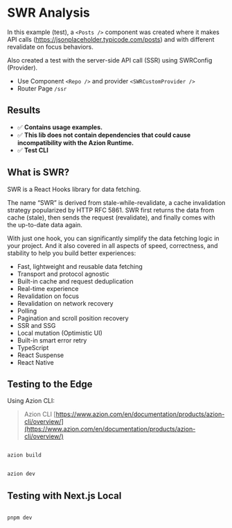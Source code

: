 # SWR Analysis

In this example (test), a `<Posts />` component was created where it makes API calls (https://jsonplaceholder.typicode.com/posts) and with different revalidate on focus behaviors.

Also created a test with the server-side API call (SSR) using SWRConfig (Provider).

- Use Component `<Repo />` and provider `<SWRCustomProvider />`
- Router Page `/ssr`

## Results

- ✅ **Contains usage examples.**
- ✅ **This lib does not contain dependencies that could cause incompatibility with the Azion Runtime.**
- ✅ **Test CLI**

## What is SWR?

SWR is a React Hooks library for data fetching.

The name “SWR” is derived from stale-while-revalidate, a cache invalidation strategy popularized by HTTP RFC 5861. SWR first returns the data from cache (stale), then sends the request (revalidate), and finally comes with the up-to-date data again.

With just one hook, you can significantly simplify the data fetching logic in your project. And it also covered in all aspects of speed, correctness, and stability to help you build better experiences:

- Fast, lightweight and reusable data fetching
- Transport and protocol agnostic
- Built-in cache and request deduplication
- Real-time experience
- Revalidation on focus
- Revalidation on network recovery
- Polling
- Pagination and scroll position recovery
- SSR and SSG
- Local mutation (Optimistic UI)
- Built-in smart error retry
- TypeScript
- React Suspense
- React Native

## Testing to the Edge

Using Azion CLI:

> Azion CLI [https://www.azion.com/en/documentation/products/azion-cli/overview/](https://www.azion.com/en/documentation/products/azion-cli/overview/)

```bash

azion build

```

```bash

azion dev

```

## Testing with Next.js Local

```bash

pnpm dev

```
